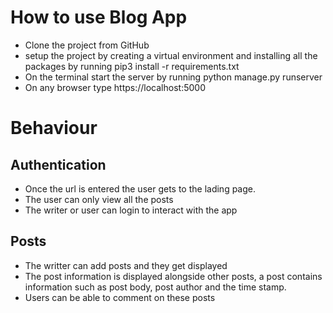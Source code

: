 # How to use Blog App
+ Clone the project from GitHub
+ setup the project by creating a virtual environment and installing all the packages by running pip3 install -r requirements.txt
+ On the terminal start the server by running python manage.py runserver
+ On any browser type https://localhost:5000

# Behaviour

## Authentication
+ Once the url is entered the user gets to the lading page.
+ The user can only view all the posts
+ The writer or user can login to interact with the app

## Posts
+ The writter can add posts and they get displayed
+ The post information is displayed alongside other posts, a post contains information such as post body, post author and the time stamp.
+ Users can be able to comment on these posts

